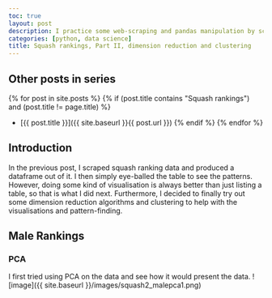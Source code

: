 ```yaml
---
toc: true
layout: post
description: I practice some web-scraping and pandas manipulation by scraping squash ranking data from Wikipedia.
categories: [python, data science]
title: Squash rankings, Part II, dimension reduction and clustering
---
```

## Other posts in series
{% for post in site.posts %}
{% if (post.title contains "Squash rankings") and (post.title != page.title) %}
* [{{ post.title }}]({{ site.baseurl }}{{ post.url }})
{% endif %}
{% endfor %}

## Introduction
In the previous post, I scraped squash ranking data and produced a dataframe out of it. I then simply eye-balled the table to see the patterns. However, doing some kind of visualisation is always better than just listing a table, so that is what I did next.  Furthermore, I decided to finally try out some dimension reduction algorithms and clustering to help with the visualisations and pattern-finding.

## Male Rankings
### PCA
I first tried using PCA on the data and see how it would present the data.
![image]({{ site.baseurl }}/images/squash2_malepca1.png)
